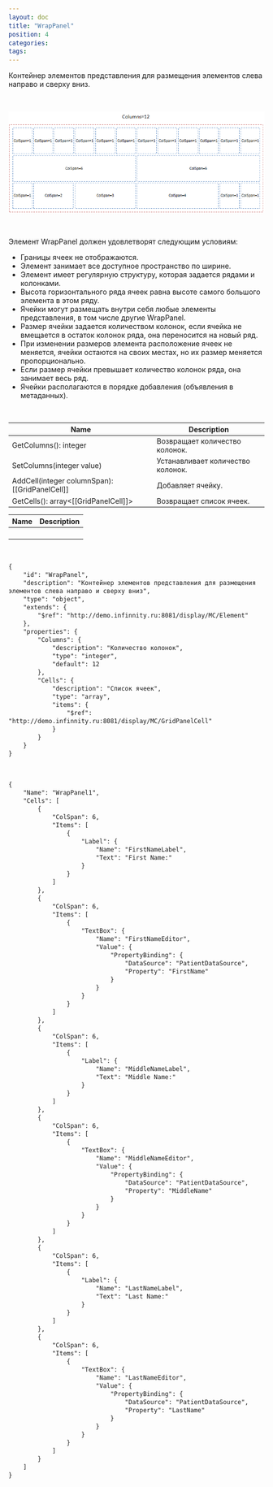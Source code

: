 ```yaml
---
layout: doc
title: "WrapPanel"
position: 4
categories: 
tags: 
---
```


Контейнер элементов представления для размещения элементов слева направо и сверху вниз.

   

![](WrapPanel.png)

   

Элемент WrapPanel должен удовлетворят следующим условиям:

* Границы ячеек не отображаются.
* Элемент занимает все доступное пространство по ширине.
* Элемент имеет регулярную структуру, которая задается рядами и колонками.
* Высота горизонтального ряда ячеек равна высоте самого большого элемента в этом ряду.
* Ячейки могут размещать внутри себя любые элементы представления, в том числе другие WrapPanel.
* Размер ячейки задается количеством колонок, если ячейка не вмещается в остаток колонок ряда, она переносится на новый ряд.
* При изменении размеров элемента расположение ячеек не меняется, ячейки остаются на своих местах, но их размер меняется пропорционально.
* Если размер ячейки превышает количество колонок ряда, она занимает весь ряд.
* Ячейки располагаются в порядке добавления (объявления в метаданных).

   

|Name|Description|
|----|-----------|
|GetColumns(): integer|Возвращает количество колонок.|
|SetColumns(integer value)|Устанавливает количество колонок.|
|AddCell(integer columnSpan): [[GridPanelCell]]|Добавляет ячейку.|
|GetCells(): array<[[GridPanelCell]]>|Возвращает список ячеек.|

|Name|Description|
|----|-----------|
| | |

   

```
{
	"id": "WrapPanel",
	"description": "Контейнер элементов представления для размещения элементов слева направо и сверху вниз",
	"type": "object",
	"extends": {
		"$ref": "http://demo.infinnity.ru:8081/display/MC/Element"
	},
	"properties": {
		"Columns": {
			"description": "Количество колонок",
			"type": "integer",
			"default": 12
		},
		"Cells": {
			"description": "Список ячеек",
			"type": "array",
			"items": {
				"$ref": "http://demo.infinnity.ru:8081/display/MC/GridPanelCell"
			}
		}
	}
}
```

  

```
{
	"Name": "WrapPanel1",
	"Cells": [
		{
			"ColSpan": 6,
			"Items": [
				{
					"Label": {
						"Name": "FirstNameLabel",
						"Text": "First Name:"
					}
				}
			]
		},
		{
			"ColSpan": 6,
			"Items": [
				{
					"TextBox": {
						"Name": "FirstNameEditor",
						"Value": {
							"PropertyBinding": {
								"DataSource": "PatientDataSource",
								"Property": "FirstName"
							}
						}
					}
				}
			]
		},
		{
			"ColSpan": 6,
			"Items": [
				{
					"Label": {
						"Name": "MiddleNameLabel",
						"Text": "Middle Name:"
					}
				}
			]
		},
		{
			"ColSpan": 6,
			"Items": [
				{
					"TextBox": {
						"Name": "MiddleNameEditor",
						"Value": {
							"PropertyBinding": {
								"DataSource": "PatientDataSource",
								"Property": "MiddleName"
							}
						}
					}
				}
			]
		},
		{
			"ColSpan": 6,
			"Items": [
				{
					"Label": {
						"Name": "LastNameLabel",
						"Text": "Last Name:"
					}
				}
			]
		},
		{
			"ColSpan": 6,
			"Items": [
				{
					"TextBox": {
						"Name": "LastNameEditor",
						"Value": {
							"PropertyBinding": {
								"DataSource": "PatientDataSource",
								"Property": "LastName"
							}
						}
					}
				}
			]
		}
	]
}
```

 

 

